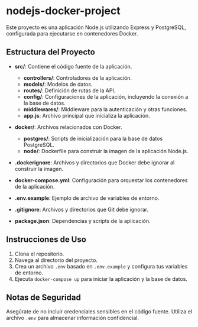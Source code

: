 # nodejs-docker-project

Este proyecto es una aplicación Node.js utilizando Express y PostgreSQL, configurada para ejecutarse en contenedores Docker. 

## Estructura del Proyecto

- **src/**: Contiene el código fuente de la aplicación.
  - **controllers/**: Controladores de la aplicación.
  - **models/**: Modelos de datos.
  - **routes/**: Definición de rutas de la API.
  - **config/**: Configuraciones de la aplicación, incluyendo la conexión a la base de datos.
  - **middlewares/**: Middleware para la autenticación y otras funciones.
  - **app.js**: Archivo principal que inicializa la aplicación.

- **docker/**: Archivos relacionados con Docker.
  - **postgres/**: Scripts de inicialización para la base de datos PostgreSQL.
  - **node/**: Dockerfile para construir la imagen de la aplicación Node.js.

- **.dockerignore**: Archivos y directorios que Docker debe ignorar al construir la imagen.
- **docker-compose.yml**: Configuración para orquestar los contenedores de la aplicación.
- **.env.example**: Ejemplo de archivo de variables de entorno.
- **.gitignore**: Archivos y directorios que Git debe ignorar.
- **package.json**: Dependencias y scripts de la aplicación.

## Instrucciones de Uso

1. Clona el repositorio.
2. Navega al directorio del proyecto.
3. Crea un archivo `.env` basado en `.env.example` y configura tus variables de entorno.
4. Ejecuta `docker-compose up` para iniciar la aplicación y la base de datos.

## Notas de Seguridad

Asegúrate de no incluir credenciales sensibles en el código fuente. Utiliza el archivo `.env` para almacenar información confidencial.